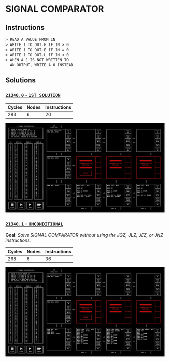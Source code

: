 # SIGNAL COMPARATOR

## Instructions

```
> READ A VALUE FROM IN
> WRITE 1 TO OUT.G IF IN > 0
> WRITE 1 TO OUT.E IF IN = 0
> WRITE 1 TO OUT.L IF IN < 0
> WHEN A 1 IS NOT WRITTEN TO
  AN OUTPUT, WRITE A 0 INSTEAD
```

## Solutions

### [`21340.0` - `1ST SOLUTION`](21340.0.txt)

| Cycles | Nodes | Instructions |
| ------ | ----- | ------------ |
|   283  |   6   |      20      |

![21340.0](21340.0.jpg?raw=true)

### [`21340.1` - `UNCONDITIONAL`](21340.1.txt)

**Goal**: _Solve SIGNAL COMPARATOR without using the JGZ, JLZ, JEZ, or JNZ instructions._

| Cycles | Nodes | Instructions |
| ------ | ----- | ------------ |
|   268  |   6   |      36      |

![21340.1](21340.1.jpg?raw=true)

